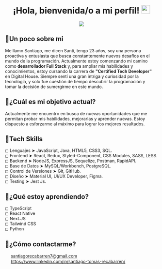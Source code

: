 <h1 align="center">
  ¡Hola, bienvenida/o a mi perfil!
  <img src="https://media.giphy.com/media/hvRJCLFzcasrR4ia7z/giphy.gif" width="28">
</h1>

<p align="center">
  <a href="https://github.com/DenverCoder1/readme-typing-svg"><img src="https://readme-typing-svg.herokuapp.com?center=true&vCenter=true&lines=Santiago+Tomás+Recabarren;Full-Stack+Developer;&font=Fira%20Code&center=true&width=440&height=45&size=22"></a>
</p>

## 📌Un poco sobre mi
Me llamo Santiago, me dicen Santi, tengo 23 años, soy una persona proactiva y entusiasta que busca constantemente nuevos desafíos en el mundo de la programación. Actualmente estoy comenzando mi camino como __desarrollador Full Stack__ y, para ampliar mis habilidades y conocimientos, estoy cursando la carrera de __"Certified Tech Developer"__ en Digital House.
Siempre sentí una gran intriga y curiosidad por la tecnología, y solo fue cuestión de tiempo descubrir la programación y tomar la decisión de sumergirme en este mundo.

## 📌¿Cuál es mi objetivo actual?
Actualmente me encuentro en busca de nuevas oportunidades que me permitan probar mis habilidades, mejorarlas y aprender nuevas. Estoy dispuesto a esforzarme al máximo para lograr los mejores resultados.
## 📌Tech Skills
◻ Lenguajes ➤ JavaScript, Java, HTML5, CSS3, SQL.
<br>
◻ Frontend ➤ React, Redux, Styled-Component, CSS Modules, SASS, LESS.
<br>
◻ Backend ➤ NodeJS, ExpressJS, Sequelize, Postman, RapidAPI.
<br>
◻ Base de Datos ➤ MySQL/Workbench, PostgreSQL.
<br>
◻ Control de Versiones ➤ Git, GitHub.
<br>
◻ Diseño ➤ Material UI, UI/UX Developer, Figma.
<br>
◻ Testing ➤ Jest Js.

## 📌¿Qué estoy aprendiendo?
◻ TypeScript
<br>
◻ React Native
<br>
◻ Next.JS
<br>
◻ Tailwind CSS
<br>
◻ Python
<br>


## 📌¿Cómo contactarme?
<img src="https://img.icons8.com/color/48/000000/gmail.png" width="15px"> santiagorecabarren7@gmail.com
<br>
<img src="https://img.icons8.com/color/48/000000/linkedin.png" width="15px"> https://www.linkedin.com/in/santiago-tomas-recabarren/

